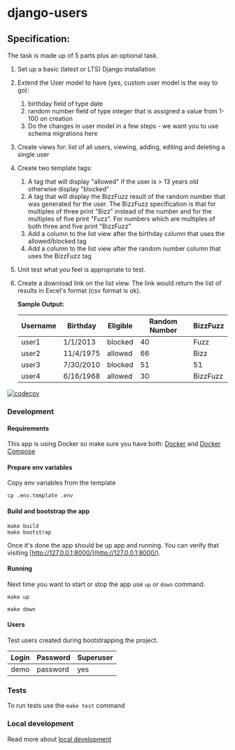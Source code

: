 # django-users

## Specification:

The task is made up of 5 parts plus an optional task.
1. Set up a basic (latest or LTS) Django installation
2. Extend the User model to have (yes, custom user model is the way to go):
   1. birthday field of type date
   2. random number field of type integer that is assigned a value from 1-100 on creation
   3. Do the changes in user model in a few steps - we want you to use schema migrations here
3. Create views for: list of all users, viewing, adding, editing and deleting a single user
4. Create two template tags:
   1. A tag that will display "allowed" if the user is > 13 years old otherwise display
   "blocked"
   2. A tag that will display the BizzFuzz result of the random number that was generated for the user. The BizzFuzz specification is that for multiples of three print "Bizz" instead of the number and for the multiples of five print "Fuzz". For numbers which are multiples of both three and five print "BizzFuzz"
   3. Add a column to the list view after the birthday column that uses the allowed/blocked tag
   4. Add a column to the list view after the random number column that uses the BizzFuzz tag
5. Unit test what you feel is appropriate to test.
6. Create a download link on the list view. The link would return the list of results in Excel's format (csv format is ok).

   **Sample Output:**

   | Username | Birthday | Eligible | Random Number | BizzFuzz |
   |----------|----------|----------|---------------|----------|
   | user1 | 1/1/2013 | blocked | 40 | Fuzz |
   | user2 | 11/4/1975 | allowed | 66 | Bizz |
   | user3 | 7/30/2010 | blocked | 51 | 51 |
   | user4 | 6/16/1968 | allowed | 30 | BizzFuzz |

[![codecov](https://codecov.io/gh/dzbrozek/django-users/branch/main/graph/badge.svg?token=Y06p3pzdwL)](https://codecov.io/gh/dzbrozek/django-users)


### Development

#### Requirements

This app is using Docker so make sure you have both: [Docker](https://docs.docker.com/install/)
and [Docker Compose](https://docs.docker.com/compose/install/)

#### Prepare env variables

Copy env variables from the template

```
cp .env.template .env
```

#### Build and bootstrap the app

```
make build
make bootstrap
```

Once it's done the app should be up app and running. You can verify that visiting [http://127.0.0.1:8000/](http://127.0.0.1:8000/).

#### Running

Next time you want to start or stop the app use `up` or `down` command.

```
make up
```

```
make down
```

#### Users

Test users created during bootstrapping the project.

| Login    | Password | Superuser |
|----------|----------|-----------|
| demo     | password | yes       |

### Tests

To run tests use the `make test` command

### Local development

Read more about [local development](./docs/DEV.md)
